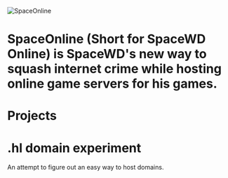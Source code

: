 ![SpaceOnline](https://github.com/spacewdonline/.github/blob/main/spacewd.png)
# SpaceOnline (Short for SpaceWD Online) is SpaceWD's new way to squash internet crime while hosting online game servers for his games.
# Projects
# .hl domain experiment
An attempt to figure out an easy way to host domains.
